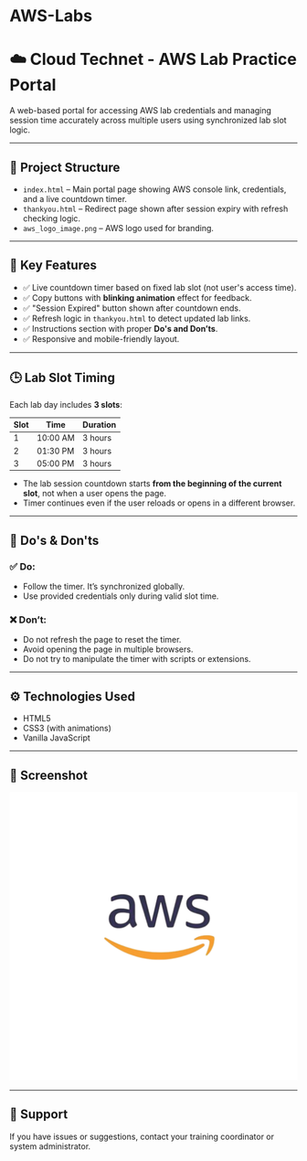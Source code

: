 # AWS-Labs
# ☁️ Cloud Technet - AWS Lab Practice Portal

A web-based portal for accessing AWS lab credentials and managing session time accurately across multiple users using synchronized lab slot logic.

---

## 📁 Project Structure

- `index.html` – Main portal page showing AWS console link, credentials, and a live countdown timer.
- `thankyou.html` – Redirect page shown after session expiry with refresh checking logic.
- `aws_logo_image.png` – AWS logo used for branding.

---

## 🔧 Key Features

- ✅ Live countdown timer based on fixed lab slot (not user's access time).
- ✅ Copy buttons with **blinking animation** effect for feedback.
- ✅ "Session Expired" button shown after countdown ends.
- ✅ Refresh logic in `thankyou.html` to detect updated lab links.
- ✅ Instructions section with proper **Do's and Don’ts**.
- ✅ Responsive and mobile-friendly layout.

---

## 🕒 Lab Slot Timing

Each lab day includes **3 slots**:

| Slot | Time          | Duration |
|------|---------------|----------|
| 1    | 10:00 AM      | 3 hours  |
| 2    | 01:30 PM      | 3 hours  |
| 3    | 05:00 PM      | 3 hours  |

- The lab session countdown starts **from the beginning of the current slot**, not when a user opens the page.
- Timer continues even if the user reloads or opens in a different browser.

---

## 🚫 Do's & Don'ts

### ✅ Do:
- Follow the timer. It’s synchronized globally.
- Use provided credentials only during valid slot time.

### ❌ Don’t:
- Do not refresh the page to reset the timer.
- Avoid opening the page in multiple browsers.
- Do not try to manipulate the timer with scripts or extensions.

---

## ⚙️ Technologies Used

- HTML5
- CSS3 (with animations)
- Vanilla JavaScript

---

## 📸 Screenshot

![Portal Logo](aws_logo_image.png)

---

## 📩 Support

If you have issues or suggestions, contact your training coordinator or system administrator.
